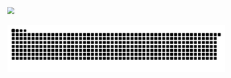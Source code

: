 <h1 align="center>
  Hi there, I'm Chris Williford 👋
</h1>

<h2 align="center">
  <img align="center" src="https://readme-typing-svg.demolab.com/?center=true&lines=Full+Stack+Tech;Hardware+Expert;Food+Enthusiast;Aspiring+Game+Dev;Indie+Game+Enthusiast"/>
</h2>

<picture>
  <source media="(prefers-color-scheme: dark)" srcset="https://github.com/AGiggleSniffer/AGiggleSniffer/blob/output/github-contribution-grid-snake-dark.svg" />
  <source media="(prefers-color-scheme: light)" srcset="https://github.com/AGiggleSniffer/AGiggleSniffer/blob/output/github-contribution-grid-snake.svg" />
  <img alt="github-snake" src="https://github.com/AGiggleSniffer/AGiggleSniffer/blob/output/github-contribution-grid-snake-dark.svg" />
</picture>
<!--
**AGiggleSniffer/AGiggleSniffer** is a ✨ _special_ ✨ repository because its `README.md` (this file) appears on your GitHub profile.

Here are some ideas to get you started:

- 🔭 I’m currently working on ...
- 🌱 I’m currently learning ...
- 👯 I’m looking to collaborate on ...
- 🤔 I’m looking for help with ...
- 💬 Ask me about ...
- 📫 How to reach me: ...
- 😄 Pronouns: ...
- ⚡ Fun fact: ...
-->
